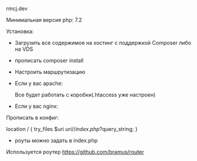 rmcj.dev

Минимальная версия php: 7.2

Установка:

 * Загрузить все содержимое на хостинг с поддержкой Composer либо на VDS

 * прописать composer install

 * Настроить маршрутизацию



 * Если у вас apache:
 
    Все будет работать с коробки(.htaccess уже настроен)
 
 * Если у вас nginx:

  Прописать в конфиг:

   location / {
      try_files $uri $uri/ /index.php?$query_string;
   }


* роуты можно задать в index.php

Используется роутер https://github.com/bramus/router
